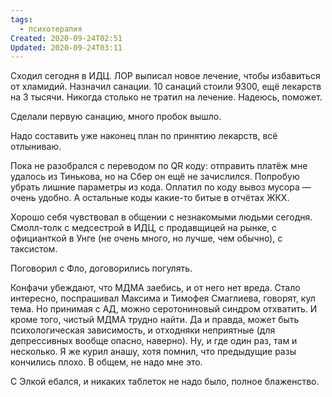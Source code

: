 ```yaml
---
tags:
  - психотерапия
Created: 2020-09-24T02:51
Updated: 2020-09-24T03:11
---
```

Сходил сегодня в ИДЦ. ЛОР выписал новое лечение, чтобы избавиться от хламидий. Назначил санации. 10 санаций стоили 9300, ещё лекарств на 3 тысячи. Никогда столько не тратил на лечение. Надеюсь, поможет.

Сделали первую санацию, много пробок вышло.

Надо составить уже наконец план по принятию лекарств, всё отлыниваю.

Пока не разобрался с переводом по QR коду: отправить платёж мне удалось из Тинькова, но на Сбер он ещё не зачислился. Попробую убрать лишние параметры из кода. Оплатил по коду вывоз мусора — очень удобно. А остальные коды какие-то битые в отчётах ЖКХ.

Хорошо себя чувствовал в общении с незнакомыми людьми сегодня. Смолл-толк с медсестрой в ИДЦ, с продавщицей на рынке, с официанткой в Унге (не очень много, но лучше, чем обычно), с таксистом.

Поговорил с Фло, договорились погулять.

Конфачи убеждают, что МДМА заебись, и от него нет вреда. Стало интересно, поспрашивал Максима и Тимофея Смаглиева, говорят, кул тема. Но принимая с АД, можно серотониновый синдром отхватить. И кроме того, чистый МДМА трудно найти. Да и правда, может быть психологическая зависимость, и отходняки неприятные (для депрессивных вообще опасно, наверно). Ну, и где один раз, там и несколько. Я же курил анашу, хотя помнил, что предыдущие разы кончились плохо. В общем, не надо мне это.

С Элкой ебался, и никаких таблеток не надо было, полное блаженство.